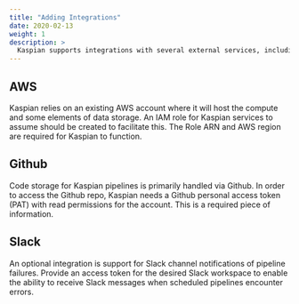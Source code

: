```yaml
---
title: "Adding Integrations"
date: 2020-02-13
weight: 1
description: >
  Kaspian supports integrations with several external services, including AWS, Github, and Slack.
---
```

## AWS
Kaspian relies on an existing AWS account where it will host the compute and some elements of data storage. An IAM role for Kaspian services to assume should be created to facilitate this. The Role ARN and AWS region are required for Kaspian to function.

## Github
Code storage for Kaspian pipelines is primarily handled via Github. In order to access the Github repo, Kaspian needs a Github personal access token (PAT) with read permissions for the account. This is a required piece of information.

## Slack
An optional integration is support for Slack channel notifications of pipeline failures. Provide an access token for the desired Slack workspace to enable the ability to receive Slack messages when scheduled pipelines encounter errors.
